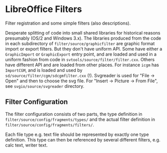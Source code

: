# LibreOffice Filters

Filter registration and some simple filters (also descriptions).

Desperate splitting of code into small shared libraries for historical
reasons presumably (OS/2 and Windows 3.x). The libraries produced from
the code in each subdirectory of `filter/source/graphicfilter` are
graphic format import or export filters. But they don't have uniform
API. Some have either a `GraphicImport` or `GraphicExport` entry point,
and are loaded and used in a uniform fashion from code in
`svtools/source/filter/filter.cxx`. Others have different API and are
loaded from other places. For instance `icgm` has `ImportCGM`, and is
loaded and used by `sd/source/filter/cgm/sdcgmfilter.cxx` (!).
Svgreader is used for "File -> Open" and then to choose the svg file.
For "Insert -> Picture -> From File", see `svgio/source/svgreader` directory.

## Filter Configuration

The filter configuration consists of two parts, the type definition in
`filter/source/config/fragments/types/` and the actual filter definition
in `filter/source/config/fragments/filters/`.

Each file type e.g. text file should be represented by exactly one
type definition. This type can then be referenced by several different
filters, e.g. calc text, writer text.
